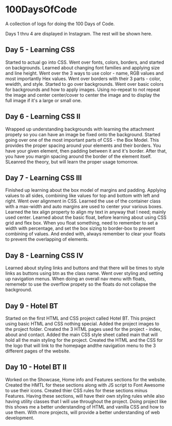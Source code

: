 # 100DaysOfCode
A collection of logs for doing the 100 Days of Code. 

Days 1 thru 4 are displayed in Instagram. The rest will be shown here.

## Day 5 - Learning CSS
Started to actual go into CSS. Went over fonts, colors, borders, and started on backgrounds. Learned about changing font families and applying size and line height. Went over the 3 ways to use color - name, RGB values and most importantly Hex values. Went over borders with their 3 parts - color, wwidth, and style. Started to go over backgrounds. Went over basic colors for backgrounds and how to apply images. Using no-repeat to not repeat the image and center center/cover to center the image and to display the full image if it's a large or small one.

## Day 6 - Learning CSS II
Wrapped up understanding backgrounds with learning the attachment propety so you can have an image be fixed onto the background. Started going over one of the most important parts of CSS - the Box Model. This provides the proper spacing around your elements and their borders. You have your given element, then padding between it and it's border. After that, you have you margin spacing around the border of the element itself. SLeanred the theory, but will learn the proper usage tomorrow.

## Day 7 - Learning CSS III
Finished up learning about the box model of margins and padding. Applying values to all sides, combining like values for top and bottom with left and right. Went over alignment in CSS. Learned the use of the container class with a max-width and auto margins are used to center your various boxes. Learned the tex align property to align my text in anyway that I need; mainly used center. Learned about the basic float, before learning about using CSS grid and flex box. When you float something, need to remember to set a width with percentage, and set the box sizing to border-box to prevent combining of values. And ended with, always remember to clear your floats to prevent the overlapping of elements. 

## Day 8 - Learning CSS IV
Learned about styling links and buttons and that there will be times to style links as buttons using btn as the class name. Went over styling and setting up navigation menus. When doing an overall nav menu with floats, rememebr to use the overflow propety so the floats do not collapse the background. 

## Day 9 - Hotel BT
Started on the first HTML and CSS project called Hotel BT. This project using basic HTML and CSS nothing special. Added the project images to the project folder. Created the 3 HTML pages used for the project - index, about and contact. Added the main CSS style sheet called main that will hold all the main styling for the project. Created the HTML and the CSS for the logo that will link to the homepage andthe navigation menu to the 3 different pages of the website.

## Day 10 - Hotel BT II
Worked on the Showcase, Home info and Features sections for the website. Created the HMTL for these sections along with JS script to Font Awesome to use their icons. Created thier CSS rules for these sections minus Features. Having these sections, will have their own styling rules while also having utility classes that I will use throughout the project. Doing project like this shows me a better understanding of HTML and vanilla CSS and how to use them. With more projects, will provide a better understanding of web development.
